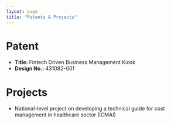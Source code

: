 ```yaml
---
layout: page
title: "Patents & Projects"
---
```


# Patent
- **Title:** Fintech Driven Business Management Kiosk  
- **Design No.:** 431082-001  


# Projects
- National-level project on developing a technical guide for cost management in healthcare sector (ICMAI)

